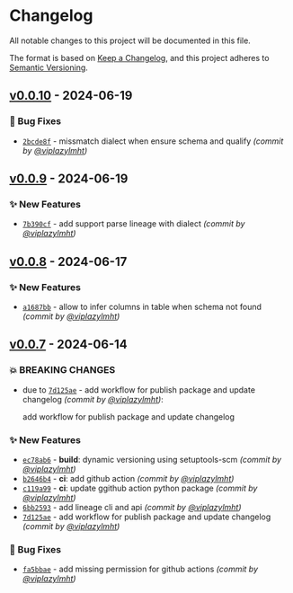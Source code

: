 # Changelog
All notable changes to this project will be documented in this file.

The format is based on [Keep a Changelog](https://keepachangelog.com/en/1.0.0/),
and this project adheres to [Semantic Versioning](https://semver.org/spec/v2.0.0.html).

## [v0.0.10] - 2024-06-19
### :bug: Bug Fixes
- [`2bcde8f`](https://github.com/viplazylmht/sql-datalineage/commit/2bcde8f834a0d5c60d9b8ac1e4544526543e6664) - missmatch dialect when ensure schema and qualify *(commit by [@viplazylmht](https://github.com/viplazylmht))*


## [v0.0.9] - 2024-06-19
### :sparkles: New Features
- [`7b390cf`](https://github.com/viplazylmht/sql-datalineage/commit/7b390cf738a18770a84095fe9da147b5b4b20af9) - add support parse lineage with dialect *(commit by [@viplazylmht](https://github.com/viplazylmht))*


## [v0.0.8] - 2024-06-17
### :sparkles: New Features
- [`a1687bb`](https://github.com/viplazylmht/sql-datalineage/commit/a1687bb5c4415f7bebbce91e2c1e7675a6e43fdc) - allow to infer columns in table when schema not found *(commit by [@viplazylmht](https://github.com/viplazylmht))*


## [v0.0.7] - 2024-06-14
### :boom: BREAKING CHANGES
- due to [`7d125ae`](https://github.com/viplazylmht/sql-datalineage/commit/7d125ae072e1b618a467e65a4ae942b10125615c) - add workflow for publish package and update changelog *(commit by [@viplazylmht](https://github.com/viplazylmht))*:

  add workflow for publish package and update changelog


### :sparkles: New Features
- [`ec78ab6`](https://github.com/viplazylmht/sql-datalineage/commit/ec78ab6eca19a80d30fd45885c5fa59171bc0916) - **build**: dynamic versioning using setuptools-scm *(commit by [@viplazylmht](https://github.com/viplazylmht))*
- [`b2646b4`](https://github.com/viplazylmht/sql-datalineage/commit/b2646b4968509915280c610d50e707c638146162) - **ci**: add github action *(commit by [@viplazylmht](https://github.com/viplazylmht))*
- [`c119a99`](https://github.com/viplazylmht/sql-datalineage/commit/c119a99dacc8f63ea3949dadc861f7066efb9466) - **ci**: update ggithub action python package *(commit by [@viplazylmht](https://github.com/viplazylmht))*
- [`6bb2593`](https://github.com/viplazylmht/sql-datalineage/commit/6bb2593d73abc829b5193fa7ef6a354f857d4288) - add lineage cli and api *(commit by [@viplazylmht](https://github.com/viplazylmht))*
- [`7d125ae`](https://github.com/viplazylmht/sql-datalineage/commit/7d125ae072e1b618a467e65a4ae942b10125615c) - add workflow for publish package and update changelog *(commit by [@viplazylmht](https://github.com/viplazylmht))*

### :bug: Bug Fixes
- [`fa5bbae`](https://github.com/viplazylmht/sql-datalineage/commit/fa5bbaeeab67c2d39f2b4d6bd202fa0bb9738764) - add missing permission for github actions *(commit by [@viplazylmht](https://github.com/viplazylmht))*

[v0.0.7]: https://github.com/viplazylmht/sql-datalineage/compare/v0.0.1...v0.0.7
[v0.0.8]: https://github.com/viplazylmht/sql-datalineage/compare/v0.0.7...v0.0.8
[v0.0.9]: https://github.com/viplazylmht/sql-datalineage/compare/v0.0.8...v0.0.9
[v0.0.10]: https://github.com/viplazylmht/sql-datalineage/compare/v0.0.9...v0.0.10
